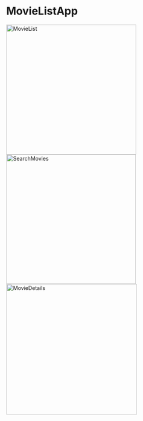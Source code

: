 # MovieListApp
<img width="344" alt="MovieList" src="https://user-images.githubusercontent.com/83015883/144798558-adfbe847-ad63-47b5-834f-a30f346ce5b8.png"> <img width="343" alt="SearchMovies" src="https://user-images.githubusercontent.com/83015883/144798570-5e1b1882-7fc5-46f0-9868-6e8c13167681.png"> <img width="346" alt="MovieDetails" src="https://user-images.githubusercontent.com/83015883/144798596-6c6efbf2-44b1-4c18-a2ba-6ca06dbd19f2.png">
